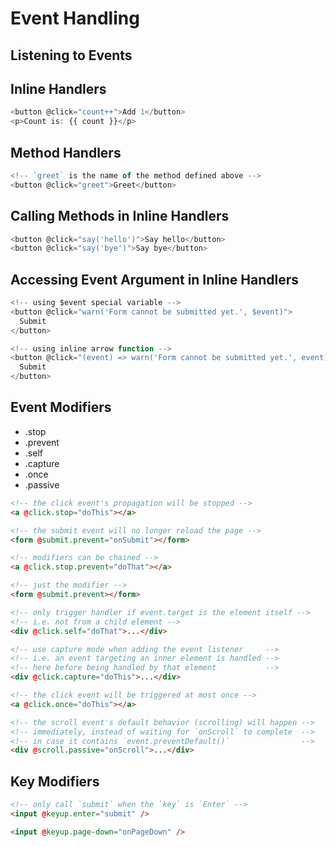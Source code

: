 # Event Handling

## Listening to Events

## Inline Handlers

```ts
<button @click="count++">Add 1</button>
<p>Count is: {{ count }}</p>
```

## Method Handlers

```js
<!-- `greet` is the name of the method defined above -->
<button @click="greet">Greet</button>
```

## Calling Methods in Inline Handlers

```js
<button @click="say('hello')">Say hello</button>
<button @click="say('bye')">Say bye</button>
```

## Accessing Event Argument in Inline Handlers

```js
<!-- using $event special variable -->
<button @click="warn('Form cannot be submitted yet.', $event)">
  Submit
</button>

<!-- using inline arrow function -->
<button @click="(event) => warn('Form cannot be submitted yet.', event)">
  Submit
</button>
```

## Event Modifiers

- .stop
- .prevent
- .self
- .capture
- .once
- .passive

```html
<!-- the click event's propagation will be stopped -->
<a @click.stop="doThis"></a>

<!-- the submit event will no longer reload the page -->
<form @submit.prevent="onSubmit"></form>

<!-- modifiers can be chained -->
<a @click.stop.prevent="doThat"></a>

<!-- just the modifier -->
<form @submit.prevent></form>

<!-- only trigger handler if event.target is the element itself -->
<!-- i.e. not from a child element -->
<div @click.self="doThat">...</div>
```

```html
<!-- use capture mode when adding the event listener     -->
<!-- i.e. an event targeting an inner element is handled -->
<!-- here before being handled by that element           -->
<div @click.capture="doThis">...</div>

<!-- the click event will be triggered at most once -->
<a @click.once="doThis"></a>

<!-- the scroll event's default behavior (scrolling) will happen -->
<!-- immediately, instead of waiting for `onScroll` to complete  -->
<!-- in case it contains `event.preventDefault()`                -->
<div @scroll.passive="onScroll">...</div>
```

## Key Modifiers

```html
<!-- only call `submit` when the `key` is `Enter` -->
<input @keyup.enter="submit" />

<input @keyup.page-down="onPageDown" />
```
